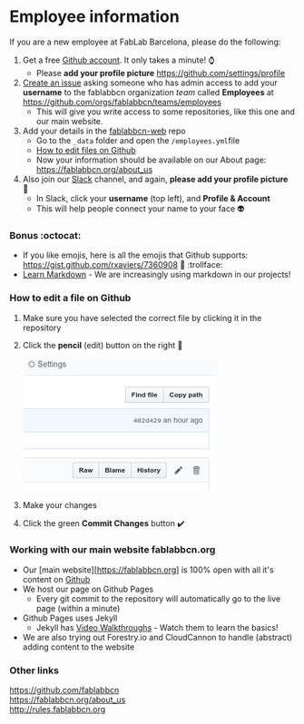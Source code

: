 # Employee information


If you are a new employee at FabLab Barcelona, please do the following:

1. Get a free [Github account](https://github.com/join). It only takes a minute! :watch:
   * Please **add your profile picture** https://github.com/settings/profile
1. [Create an issue](https://github.com/fablabbcn/employees-info/issues/new) asking someone who has admin access to add your **username** to the fablabbcn organization *team* called **Employees** at https://github.com/orgs/fablabbcn/teams/employees 
   * This will give you write access to some repositories, like this one and our main website.
1. Add your details in the [fablabbcn-web](https://github.com/fablabbcn/fablabbcn-web) repo
   * Go to the `_data` folder and open the `/employees.yml`file
   * [How to edit files on Github](#how-to-edit-a-file-on-github)
   * Now your information should be available on our About page: https://fablabbcn.org/about_us 
1. Also join our [Slack](https://fablabbcn.slack.com/) channel, and again, **please add your profile picture** :cop: 
   * In Slack, click your **username** (top left), and **Profile & Account**
   * This will help people connect your name to your face :alien:

### Bonus :octocat:
* If you like emojis, here is all the emojis that Github supports: https://gist.github.com/rxaviers/7360908 :horse: :trollface:
* [Learn Markdown](https://www.markdowntutorial.com/lesson/1/) - We are increasingly using markdown in our projects!

### How to edit a file on Github

1. Make sure you have selected the correct file by clicking it in the repository
2. Click the **pencil** (edit) button on the right :pencil:

   ![edit button](2018-12-15_17-37-37.png "Logo Title Text 1")
3. Make your changes 
4. Click the green **Commit Changes** button :heavy_check_mark:


### Working with our main website fablabbcn.org
* Our [main website][https://fablabbcn.org] is 100% open with all it's content on [Github](https://github.com/fablabbcn/fablabbcn-web)
* We host our page on Github Pages 
   * Every git commit to the repository will automatically go to the live page (within a minute)
* Github Pages uses Jekyll
   * Jekyll has [Video Walkthroughs](https://jekyllrb.com/tutorials/video-walkthroughs/) - Watch them to learn the basics!
* We are also trying out Forestry.io and CloudCannon to handle (abstract) adding content to the website

### Other links
https://github.com/fablabbcn  
https://fablabbcn.org/about_us  
http://rules.fablabbcn.org  
